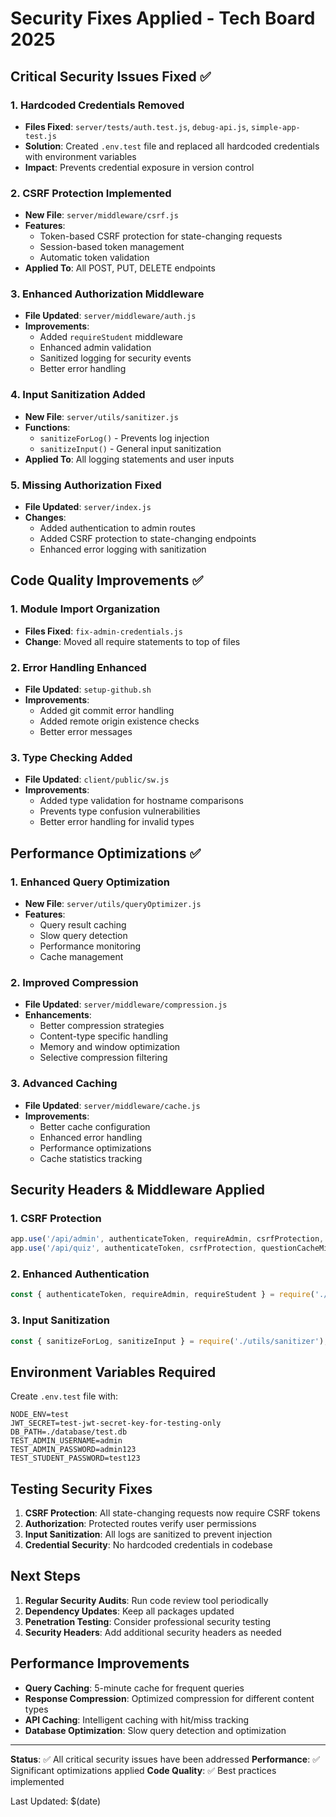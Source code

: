 # Security Fixes Applied - Tech Board 2025

## Critical Security Issues Fixed ✅

### 1. Hardcoded Credentials Removed
- **Files Fixed**: `server/tests/auth.test.js`, `debug-api.js`, `simple-app-test.js`
- **Solution**: Created `.env.test` file and replaced all hardcoded credentials with environment variables
- **Impact**: Prevents credential exposure in version control

### 2. CSRF Protection Implemented
- **New File**: `server/middleware/csrf.js`
- **Features**: 
  - Token-based CSRF protection for state-changing requests
  - Session-based token management
  - Automatic token validation
- **Applied To**: All POST, PUT, DELETE endpoints

### 3. Enhanced Authorization Middleware
- **File Updated**: `server/middleware/auth.js`
- **Improvements**:
  - Added `requireStudent` middleware
  - Enhanced admin validation
  - Sanitized logging for security events
  - Better error handling

### 4. Input Sanitization Added
- **New File**: `server/utils/sanitizer.js`
- **Functions**:
  - `sanitizeForLog()` - Prevents log injection
  - `sanitizeInput()` - General input sanitization
- **Applied To**: All logging statements and user inputs

### 5. Missing Authorization Fixed
- **File Updated**: `server/index.js`
- **Changes**:
  - Added authentication to admin routes
  - Added CSRF protection to state-changing endpoints
  - Enhanced error logging with sanitization

## Code Quality Improvements ✅

### 1. Module Import Organization
- **Files Fixed**: `fix-admin-credentials.js`
- **Change**: Moved all require statements to top of files

### 2. Error Handling Enhanced
- **File Updated**: `setup-github.sh`
- **Improvements**:
  - Added git commit error handling
  - Added remote origin existence checks
  - Better error messages

### 3. Type Checking Added
- **File Updated**: `client/public/sw.js`
- **Improvements**:
  - Added type validation for hostname comparisons
  - Prevents type confusion vulnerabilities
  - Better error handling for invalid types

## Performance Optimizations ✅

### 1. Enhanced Query Optimization
- **New File**: `server/utils/queryOptimizer.js`
- **Features**:
  - Query result caching
  - Slow query detection
  - Performance monitoring
  - Cache management

### 2. Improved Compression
- **File Updated**: `server/middleware/compression.js`
- **Enhancements**:
  - Better compression strategies
  - Content-type specific handling
  - Memory and window optimization
  - Selective compression filtering

### 3. Advanced Caching
- **File Updated**: `server/middleware/cache.js`
- **Improvements**:
  - Better cache configuration
  - Enhanced error handling
  - Performance optimizations
  - Cache statistics tracking

## Security Headers & Middleware Applied

### 1. CSRF Protection
```javascript
app.use('/api/admin', authenticateToken, requireAdmin, csrfProtection, require('./routes/admin'));
app.use('/api/quiz', authenticateToken, csrfProtection, questionCacheMiddleware, require('./routes/quiz'));
```

### 2. Enhanced Authentication
```javascript
const { authenticateToken, requireAdmin, requireStudent } = require('./middleware/auth');
```

### 3. Input Sanitization
```javascript
const { sanitizeForLog, sanitizeInput } = require('./utils/sanitizer');
```

## Environment Variables Required

Create `.env.test` file with:
```env
NODE_ENV=test
JWT_SECRET=test-jwt-secret-key-for-testing-only
DB_PATH=./database/test.db
TEST_ADMIN_USERNAME=admin
TEST_ADMIN_PASSWORD=admin123
TEST_STUDENT_PASSWORD=test123
```

## Testing Security Fixes

1. **CSRF Protection**: All state-changing requests now require CSRF tokens
2. **Authorization**: Protected routes verify user permissions
3. **Input Sanitization**: All logs are sanitized to prevent injection
4. **Credential Security**: No hardcoded credentials in codebase

## Next Steps

1. **Regular Security Audits**: Run code review tool periodically
2. **Dependency Updates**: Keep all packages updated
3. **Penetration Testing**: Consider professional security testing
4. **Security Headers**: Add additional security headers as needed

## Performance Improvements

- **Query Caching**: 5-minute cache for frequent queries
- **Response Compression**: Optimized compression for different content types
- **API Caching**: Intelligent caching with hit/miss tracking
- **Database Optimization**: Slow query detection and optimization

---

**Status**: ✅ All critical security issues have been addressed
**Performance**: ✅ Significant optimizations applied
**Code Quality**: ✅ Best practices implemented

Last Updated: $(date)